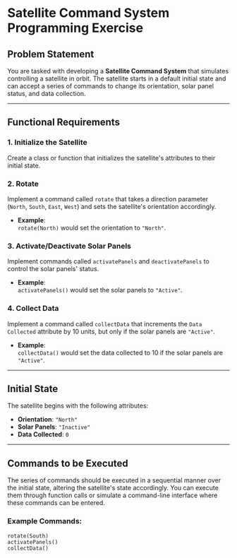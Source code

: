 # Satellite Command System Programming Exercise

## Problem Statement
You are tasked with developing a **Satellite Command System** that simulates controlling a satellite in orbit. The satellite starts in a default initial state and can accept a series of commands to change its orientation, solar panel status, and data collection.

---

## Functional Requirements

### 1. **Initialize the Satellite**  
   Create a class or function that initializes the satellite's attributes to their initial state.

### 2. **Rotate**  
   Implement a command called `rotate` that takes a direction parameter (`North`, `South`, `East`, `West`) and sets the satellite's orientation accordingly.

   - **Example**:  
     `rotate(North)` would set the orientation to `"North"`.

### 3. **Activate/Deactivate Solar Panels**  
   Implement commands called `activatePanels` and `deactivatePanels` to control the solar panels' status.

   - **Example**:  
     `activatePanels()` would set the solar panels to `"Active"`.

### 4. **Collect Data**  
   Implement a command called `collectData` that increments the `Data Collected` attribute by 10 units, but only if the solar panels are `"Active"`.

   - **Example**:  
     `collectData()` would set the data collected to 10 if the solar panels are `"Active"`.

---

## Initial State
The satellite begins with the following attributes:

- **Orientation**: `"North"`
- **Solar Panels**: `"Inactive"`
- **Data Collected**: `0`

---

## Commands to be Executed

The series of commands should be executed in a sequential manner over the initial state, altering the satellite's state accordingly. You can execute them through function calls or simulate a command-line interface where these commands can be entered.

### **Example Commands:**

```plaintext
rotate(South)
activatePanels()
collectData()
